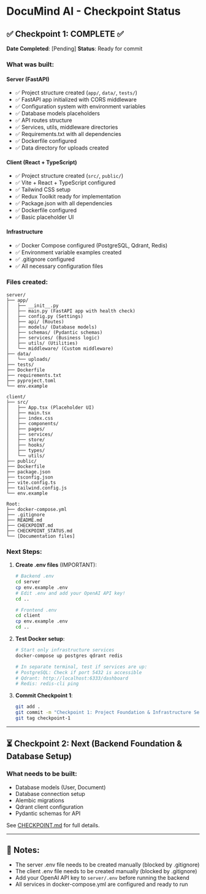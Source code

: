 # DocuMind AI - Checkpoint Status

## ✅ Checkpoint 1: COMPLETE ✅
**Date Completed**: [Pending]
**Status**: Ready for commit

### What was built:

#### Server (FastAPI)
- ✅ Project structure created (`app/`, `data/`, `tests/`)
- ✅ FastAPI app initialized with CORS middleware
- ✅ Configuration system with environment variables
- ✅ Database models placeholders
- ✅ API routes structure
- ✅ Services, utils, middleware directories
- ✅ Requirements.txt with all dependencies
- ✅ Dockerfile configured
- ✅ Data directory for uploads created

#### Client (React + TypeScript)
- ✅ Project structure created (`src/`, `public/`)
- ✅ Vite + React + TypeScript configured
- ✅ Tailwind CSS setup
- ✅ Redux Toolkit ready for implementation
- ✅ Package.json with all dependencies
- ✅ Dockerfile configured
- ✅ Basic placeholder UI

#### Infrastructure
- ✅ Docker Compose configured (PostgreSQL, Qdrant, Redis)
- ✅ Environment variable examples created
- ✅ .gitignore configured
- ✅ All necessary configuration files

### Files created:

```
server/
├── app/
│   ├── __init__.py
│   ├── main.py (FastAPI app with health check)
│   ├── config.py (Settings)
│   ├── api/ (Routes)
│   ├── models/ (Database models)
│   ├── schemas/ (Pydantic schemas)
│   ├── services/ (Business logic)
│   ├── utils/ (Utilities)
│   └── middleware/ (Custom middleware)
├── data/
│   └── uploads/
├── tests/
├── Dockerfile
├── requirements.txt
├── pyproject.toml
└── env.example

client/
├── src/
│   ├── App.tsx (Placeholder UI)
│   ├── main.tsx
│   ├── index.css
│   ├── components/
│   ├── pages/
│   ├── services/
│   ├── store/
│   ├── hooks/
│   ├── types/
│   └── utils/
├── public/
├── Dockerfile
├── package.json
├── tsconfig.json
├── vite.config.ts
├── tailwind.config.js
└── env.example

Root:
├── docker-compose.yml
├── .gitignore
├── README.md
├── CHECKPOINT.md
├── CHECKPOINT_STATUS.md
└── [Documentation files]
```

### Next Steps:

1. **Create .env files** (IMPORTANT):
   ```bash
   # Backend .env
   cd server
   cp env.example .env
   # Edit .env and add your OpenAI API key!
   cd ..
   
   # Frontend .env
   cd client
   cp env.example .env
   cd ..
   ```

2. **Test Docker setup**:
   ```bash
   # Start only infrastructure services
   docker-compose up postgres qdrant redis
   
   # In separate terminal, test if services are up:
   # PostgreSQL: Check if port 5432 is accessible
   # Qdrant: http://localhost:6333/dashboard
   # Redis: redis-cli ping
   ```

3. **Commit Checkpoint 1**:
   ```bash
   git add .
   git commit -m "Checkpoint 1: Project Foundation & Infrastructure Setup"
   git tag checkpoint-1
   ```

---

## ⏳ Checkpoint 2: Next (Backend Foundation & Database Setup)

### What needs to be built:
- Database models (User, Document)
- Database connection setup
- Alembic migrations
- Qdrant client configuration
- Pydantic schemas for API

See [CHECKPOINT.md](./CHECKPOINT.md) for full details.

---

## 📝 Notes:
- The server .env file needs to be created manually (blocked by .gitignore)
- The client .env file needs to be created manually (blocked by .gitignore)
- Add your OpenAI API key to `server/.env` before running the backend
- All services in docker-compose.yml are configured and ready to run

